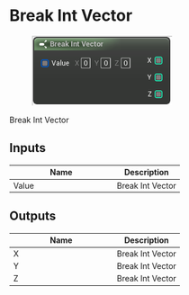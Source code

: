 # Break Int Vector

<div align="left" data-full-width="false">

<figure><img src="break_int_vector.png" alt=""><figcaption></figcaption></figure>

</div>

Break Int Vector

## Inputs

<table>
<thead><tr><th width="170">Name</th><th>Description</th></tr></thead>
<tbody>
<tr><td>Value</td><td>Break Int Vector</td></tr>
</tbody>
</table>

## Outputs

<table>
<thead><tr><th width="170">Name</th><th>Description</th></tr></thead>
<tbody>
<tr><td>X</td><td>Break Int Vector</td></tr>
<tr><td>Y</td><td>Break Int Vector</td></tr>
<tr><td>Z</td><td>Break Int Vector</td></tr>
</tbody>
</table>